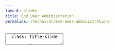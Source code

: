 ```yaml
---
layout: slides
title: End User Administration
permalink: /technical/end-user-administration/
---
```



<textarea id="source">
  class: title-slide

  <span class="mega-octicon octicon-mark-github"></span>
  <h1>End User Administration</h1>

  <footer>
    <div class="octicon-spacer"><span class="octicon octicon-logo-github"></span><span class="tagline">how people build software</span></div>
  </footer>
  ---
  class: title-top

  # End User Administration

  <div class="container">
    <div class="row">
      <div class="col-md-12">
        <div class="card">
          <div class="card-block">
            <div class="card-text"><strong>Section Goal:</strong></div>
            <div class="card-text">Administration of GitHub Enterprise.</div>
          </div>
        </div>
      </div>
    </div>
    <div class="row">
      <div class="col-md-6">
        <div class="card">
          <div class="card-block">
            <div class="card-img-top text-left"><span class="mega-octicon octicon-checklist"></span><strong>&nbsp;Topics and Agenda:</strong></div>
            <ul class="card-text">
              <li>Create an Organization</li>
              <li>Create a Team</li>
              <li>Create a Repository</li>
              <li>Secure a Repository</li>
            </ul>
          </div>
        </div>
      </div>
      <div class="col-md-6">
        <div class="card">
          <div class="card-block">
            <div class="card-img-top text-left"><span class="mega-octicon octicon-checklist"></span><strong>&nbsp;Topics and Agenda:</strong></div>
            <ul class="card-text">
              <li>Notification Emals</li>
              <li>GPG Keys - Signed Commits</li>
              <li>Git Large File Storage</li>
              <li>Benefits/Enabling git-lfs</li>
            </ul>
          </div>
        </div>
      </div>
    </div>
  </div>

  <footer>
    <div class="octicon-spacer"><span class="octicon octicon-logo-github"></span><span class="tagline">how people build software</span></div>
  </footer>
  ---
  class: title-top

  # Create an Organization

  <div class="container">
    <div class="row">
      <div class="col-md-6">
        <div class="card-block">
          <div class="card-text">An <a href="https://help.github.com/enterprise/admin/guides/user-management/creating-organizations/" target="_blank">organization</a> is a collection of user accounts that owns repositories. To create an organization: </div></br>
          <ul class="card-text">
            <li>click your profile photo > 'Settings'</li>
            <li>settings sidebar, click 'Organizations'</li>
            <li>Organizations, click 'New organization'</li>
            <li>give the organization a name</li>
            <li>Enter the contact email</li>
            <li>Click 'Create organization'</li>
          </ul>
        </div>
      </div>
      <div class="col-md-6">
        <img src="/images/ACCOUNT-Settings.png" class="img-resize"></br>
        <img src="/images/SETTINGS-ORg.png" class="img-resize">
      </div>
    </div>
  </div>

  <footer>
    <div class="octicon-spacer"><span class="octicon octicon-logo-github"></span><span class="tagline">how people build software</span></div>
  </footer>
  ---
  class: title-top

  # Organization Settings

  <div class="container">
    <div class="row">
      <div class="col-md-12">
        <div class="card">
          <div class="card-block">
            <div class="card-title">As a Site Admin, you have a high level overview of the repository</div>
          </div>
        </div>
      </div>
    </div>
    <div class="row">
      <div class="col-md-12">
        <img src="/images/ghe-org-settings.png" class="img-resize">
      </div>
    </div>
  </div>

  <footer>
    <div class="octicon-spacer"><span class="octicon octicon-logo-github"></span><span class="tagline">how people build software</span></div>
  </footer>
  ---
  class: title-top

  # Organization Admin

  <div class="container">
    <div class="row">
      <div class="col-md-12">
        <div class="card">
          <div class="card-block">
            <div class="card-title">The Org Admins screen provides various functionality</div>
          </div>
        </div>
      </div>
    </div>
    <div class="row">
      <div class="col-md-12">
        <img src="/images/ghe-org-admin-1.png" class="img-resize">
      </div>
    </div>
  </div>

  <footer>
    <div class="octicon-spacer"><span class="octicon octicon-logo-github"></span><span class="tagline">how people build software</span></div>
  </footer>
  ---
  class: title-top

  # Organization Admin

  <div class="container">
    <div class="row">
      <div class="col-md-12">
        <div class="card">
          <div class="card-block">
            <div class="card-title">Scope things such as GitLFS and Git SSH on a per-org basis</div>
          </div>
        </div>
      </div>
    </div>
    <div class="row">
      <div class="col-md-12">
        <img src="/images/ghe-org-admin-2.png" class="img-resize">
      </div>
    </div>
  </div>

  <footer>
    <div class="octicon-spacer"><span class="octicon octicon-logo-github"></span><span class="tagline">how people build software</span></div>
  </footer>
  ---
  class: title-top

  # Organization Users and Teams

  <div class="container">
    <div class="row">
      <div class="col-md-12">
        <div class="card">
          <div class="card-block">
            <div class="card-title">Manage users and teams in the Organization Admin Screen</div>
          </div>
        </div>
      </div>
    </div>
    <div class="row">
      <div class="col-md-12">
        <img src="/images/ghe-org-users-and-teams.png" class="img-resize">
      </div>
    </div>
  </div>

  <footer>
    <div class="octicon-spacer"><span class="octicon octicon-logo-github"></span><span class="tagline">how people build software</span></div>
  </footer>
  ---
  class: title-top

  # Thinking about Organizations
  <div class="container">
    <div class="col-md-12">
    <div class="card-group">
      <div class="card">
        <div class="card-block">
          <h4 class="card-title">What and Why Orgs?</h4>
          <ul class="card-text">
            <li>A collection of user accounts that own repositories</li>
            <li>Logically silo users at business-unit level, or team leve</li>
            <li>Helps manage the collaboration within the scope of an org</li>
            <li>Can use org-level webhooks</li> 
          </ul>
        </div>
      </div>
        <div class="card">
        <div class="card-block">
          <h4 class="card-title">Ideas for Organization Creation</h4>
          <ul class="card-text">
            <li>Allow users to create organizations</li>
            <li>Orgs are relatively silo'd - No @mentions</li>
            <li>Decide early how Orgs are to be created</li>
            <li>By Application group? By technology? By department?</li>
            <li>Best of both worlds: Allow users to create orgs, but have defined orgs</li>
            <li>User accounts can be converted to orgs</li>
          </ul>
        </div>
      </div>
    </div>
  </div>
  </div>
  <footer>
    <div class="octicon-spacer"><span class="octicon octicon-logo-github"></span><span class="tagline">how people build software</span></div>
  </footer>
  ---
  class: title-top

  # Create a Team

  <div class="container">
    <div class="row">
      <div class="col-md-6">
        <div class="card-block">
          <div class="card-text"><a href="https://help.github.com/enterprise/admin/guides/user-management/creating-teams/" target="_blank">Teams</a> give organizations the ability to create groups of members and control access to repositories. Team members can be granted read, write, or admin permissions to specific repositories. To create a team: </div></br>
          <ul class="card-text">
            <li>click your profile photo > 'Your profile'</li>
            <li>Organizations, click your org icon</li>
            <li>click 'Teams' under your org</li>
            <li>click 'New team'</li>
            <li>decide if it will be 'Visible'</li>
            <li>click 'Create team'</li>
          </ul>
        </div>
      </div>
      <div class="col-md-6">
        </br>
        <img src="/images/ORG-Teams.png" class="img-resize"></br>
        <img src="/images/TEAM-New.png" class="img-resize">
      </div>
    </div>
  </div>

  <footer>
    <div class="octicon-spacer"><span class="octicon octicon-logo-github"></span><span class="tagline">how people build software</span></div>
  </footer>
  ---
  class: title-top

  # Team Admin

  <div class="container">
    <div class="row">
      <div class="col-md-12">
        <div class="card">
          <div class="card-block">
            <div class="card-title">Have a high level overview of members of teams</div>
          </div>
        </div>
      </div>
    </div>
    <div class="row">
      <div class="col-md-12">
        <img src="/images/ghe-team-admin.png" class="img-resize">
      </div>
    </div>
  </div>

  <footer>
    <div class="octicon-spacer"><span class="octicon octicon-logo-github"></span><span class="tagline">how people build software</span></div>
  </footer>
  ---
  class: title-top

  # Team Admin

  <div class="container">
    <div class="row">
      <div class="col-md-12">
        <div class="card">
          <div class="card-block">
            <div class="card-title">Easy access to your team from the org homepage</div>
          </div>
        </div>
      </div>
    </div>
    <div class="row">
      <div class="col-md-12">
        <img src="/images/ghe-team-tab.png" class="img-resize">
      </div>
    </div>
  </div>

  <footer>
    <div class="octicon-spacer"><span class="octicon octicon-logo-github"></span><span class="tagline">how people build software</span></div>
  </footer>
  ---
  class: title-top

  # Team Homepage

  <div class="container">
    <div class="row">
      <div class="col-md-12">
        <div class="card">
          <div class="card-block">
            <div class="card-title">A team page, in action</div>
          </div>
        </div>
      </div>
    </div>
    <div class="row">
      <div class="col-md-12">
        <img src="/images/ghe-team-page.png" class="img-resize">
      </div>
    </div>
  </div>

  <footer>
    <div class="octicon-spacer"><span class="octicon octicon-logo-github"></span><span class="tagline">how people build software</span></div>
  </footer>

  ---
  class: title-top

  # Create a Repository

  <div class="container">
    <div class="row">
      <div class="col-md-6">
        <div class="card-block">
          <div class="card-text">You can <a href="https://help.github.com/enterprise/user/articles/creating-a-new-repository/" target="_blank">create a new repository</a> on your personal account or any organization where you have sufficient permissions. To create a repository: </div></br>
          <ul class="card-text">
            <li>click <span class="octicon octicon-plus" aria-label="Plus symbol " title="Plus symbol "></span> > 'New repository'</li>
            <li>select the account</li>
            <li>type a name</li>
            <li>choose Public or Private</li>
            <li>click 'Create repository'</li>
          </ul>
        </div>
      </div>
      <div class="col-md-6">
        </br>
        <img src="/images/REPO-Create.png" class="img-resize"></br>
        <img src="/images/REPO-Name.png" class="img-resize">
      </div>
    </div>
  </div>

  <footer>
    <div class="octicon-spacer"><span class="octicon octicon-logo-github"></span><span class="tagline">how people build software</span></div>
  </footer>
  ---
  class: title-top

  # Securing a Repository
  <div class="container">
    <div class="col-md-12">
    <div class="card-group">
      <div class="card">
        <div class="card-block">
          <h4 class="card-title">Reasons to Secure a Repository</h4>
          <ul class="card-text">
            <li>Protect your code</li>
            <li>Prevent bad code being introduced</li>
            <li>Disable history-destroying force pushes and merges</li>
            <li>Helps new employees feel empowered to experiment</li>
            <li>Prevent IP/API keys from being stored in code</li>
          </ul>
        </div>
      </div>
        <div class="card">
        <div class="card-block">
          <h4 class="card-title">Methods to Secure a Repository</h4>
          <ul class="card-text">
            <li>Protected Branches</li>
            <li>Required Statuses</li>
            <li>Branch Permissions</li>
            <li>GPG Signed Commits</li>
            <li>Outside Collaborators</li>
            <li>Pre-Receive Hooks</li>
          </ul>
        </div>
      </div>
    </div>
  </div>
  </div>
  <footer>
    <div class="octicon-spacer"><span class="octicon octicon-logo-github"></span><span class="tagline">how people build software</span></div>
  </footer>
  ---
  class: title-top

  # Notification Emails

  <div class="container">
    <div class="row">
      <div class="col-md-12">
        <div class="card-block">
          <div class="card-text">You can choose to receive <a href="https://help.github.com/articles/configuring-notification-emails/" target="_blank">notification emails</a> about changes made to any repository, issue, or pull request that you have access to.  GitHub sends multipart emails, which contain both HTML and plain text copies of the email content.  We'll automatically format Markdown, @mentions, emojis, hash-links, and more: </div>
        </div>
      </div>
    </div>
    <div class="row">
      <div class="col-md-12">
        <img src="/images/NOTIFICATION_Emails.png" class="img-resize">
      </div>
    </div>
  </div>

  <footer>
    <div class="octicon-spacer"><span class="octicon octicon-logo-github"></span><span class="tagline">how people build software</span></div>
  </footer>
  ---
  class: title-top

  # GPG Keys - User Configuration

  <div class="container">
    <div class="row">
      <div class="col-md-12">
    <div class="card-group">
      <div class="card">
        <div class="card-block">
          <h4 class="card-title">Reasons for Using GPG Keys</h4>
          <ul class="card-text">
            <li>Validate Contributor for a Commit/Tag</li>
            <li>Traceability</li>
            <li>Compliance</li>
            <li>Maintain provenance</li>
          </ul>
        </div>
      </div>
        <div class="card">
        <div class="card-block">
          <h4 class="card-title">Things to Consider</h4>
          <ul class="card-text">
            <li>GPG may need to be entered per-commit</li>
            <li>GitHub stores the public key</li>
            <li>User is responsible for maintaing private key</li>
            <li>Site Admin provides Audit Logging of GPG keys</li>
          </ul>
        </div>
      </div>
    </div>
    <div class="card">
        <div class="card-block">
          <img src="/images/ghe-gpg-user.png" class="img-resize">
        </div>
    </div>
  </div>
  </div>
  </div>

  <footer>
    <div class="octicon-spacer"><span class="octicon octicon-logo-github"></span><span class="tagline">how people build software</span></div>
  </footer>
  ---
  class: title-top

  # GPG Signed Commit

  <div class="container">
    <div class="row">
    <div class="col-md-12">
    <div class="card-group">
      <div class="card">
        <div class="card-block">
          <ul class="card-text">
          <img src="/images/gpg-commit-1.png">
          </ul>
        </div>
      </div>
    </div>
  </div>
  </div>
  </div>

  <footer>
    <div class="octicon-spacer"><span class="octicon octicon-logo-github"></span><span class="tagline">how people build software</span></div>
  </footer>
  ---
  class: title-top

  # GPG Signed Commit

  <div class="container">
  <div class="row">
    <div class="col-md-12">
    <div class="card-group">
      <div class="card">
        <div class="card-block">
          <ul class="card-text">
          <img src="/images/gpg-commit-2.png" class="img-resize">
          </ul>
        </div>
      </div>
    </div>
  </div>
  </div>
  </div>

  <footer>
    <div class="octicon-spacer"><span class="octicon octicon-logo-github"></span><span class="tagline">how people build software</span></div>
  </footer>
  ---
  class: title-top

  # Git Large File Storage

  <div class="container">
    <div class="row">
      <div class="col-md-12">
        <div class="card-block">
          <div class="card-text"><strong>An open source Git extension for versioning large files</strong></div>
        </div>
      </div>
    </div>
    <div class="row">
      <div class="col-md-12">
        <div class="card-block">
          <div class="card-text"><a href="https://git-lfs.github.com/" target="_blank">Git Large File Storage (LFS)</a> replaces large files such as audio samples, videos, datasets, and graphics with text pointers inside Git, while storing the file contents on a remote server like GitHub.com or GitHub Enterprise. </div>
        </div>
      </div>
    </div>
    <div class="row">
      <div class="col-md-12">
        <img src="/images/GIT-LFS-Overview.gif" class="img-resize">
      </div>
    </div>
  </div>

  <footer>
    <div class="octicon-spacer"><span class="octicon octicon-logo-github"></span><span class="tagline">how people build software</span></div>
  </footer>
  ---
  class: title-top

  # Git LFS Features

  <div class="container">
    <div class="row">
      <div class="col-md-12">
        <div class="card-block">
          <h4><span class="octicon octicon-file-binary"></span> Large file versioning:</h4>
            <ul class="card-text"><li>Version large files—even those as large as a couple GB in size—with Git.</li></ul>
          <h4><span class="octicon octicon-repo"></span> More repository space:</h4>
            <ul class="card-text"><li>Host more in your Git repositories. External file storage makes it easy to keep your repository at a manageable size.</li></ul>
          <h4><span class="octicon octicon-cloud-download"></span> Faster cloning and fetching:</h4>
            <ul class="card-text"><li>Download less data. This means faster cloning and fetching from repositories that deal with large files.</li></ul>
          <h4><span class="octicon octicon-git-branch"></span> Same Git workflow:</h4>
            <ul class="card-text"><li>Work like you always do on Git—no need for additional commands, secondary storage systems, or toolsets.</li></ul>
          <h4><span class="octicon octicon-lock"></span> Same access controls and permissions:</h4>
            <ul class="card-text"><li>Keep the same access controls and permissions for large files as the rest of your Git repository when working with a remote host like GitHub.</li></ul>
        </div>
      </div>
    </div>
  </div>

  <footer>
    <div class="octicon-spacer"><span class="octicon octicon-logo-github"></span><span class="tagline">how people build software</span></div>
  </footer>
  ---
  class: title-top

  # Configure Git Large File Storage

  <div class="container">
    <div class="row">
      <div class="col-md-6">
        <div class="card-block">
          <div class="card-text">You can enable or disable <a href="https://help.github.com/enterprise/admin/articles/configuring-git-large-file-storage-for-a-repository/" target="_blank">Git LFS</a> on a per-repository or organization basis: </div></br>
          <b>For an Organzation:</b>
          <ul class="card-text">
            <li>As a site admin, sign in to your GitHub Enterprise instance at <code>http(s)://[hostname]/login</code></li>
            <li>In the upper-right corner of any page, click <span class="octicon octicon-rocket" aria-label="The rocket ship " title="The rocket ship "></span></li>
            <li>Click on <code>Organizations</code> in the left sidebar and click the link to your org</li>
            <li>In the left sidebar, click <code>Admin</code></li>
            <li>Toggle the <code>disable</code> button</li>
          </ul>
        </div>
      </div>
      <div class="col-md-6">
        <div class="card-block">
          <div class="card-text"></div><br><br><br>
          <b>For a Repository:</b>
          <ul class="card-text">
            <li>As a site admin, sign in to your GitHub Enterprise instance at <code>http(s)://[hostname]/login</code></li>
            <li>In the upper-right corner of any page, click <span class="octicon octicon-rocket" aria-label="The rocket ship " title="The rocket ship "></span></li>
            <li>Search for the name of the repository</li>
            <li>In the right sidebar, click 'Git-LFS'</li>
            <li>Toggle the <code>disable</code> button</li>
          </ul>
        </div>
      </div>
      </div>
  </div>
  ---
  class: title-slide

  <span class="mega-octicon octicon-mark-github"></span>
  <h1><a href="/technical/end-user-administration/lab/">End User Administration Lab</a></h1>

  <footer>
    <div class="octicon-spacer"><span class="octicon octicon-logo-github"></span><span class="tagline">how people build software</span></div>
  </footer>

  <footer>
    <div class="octicon-spacer"><span class="octicon octicon-logo-github"></span><span class="tagline">how people build software</span></div>
  </footer>
</textarea>
